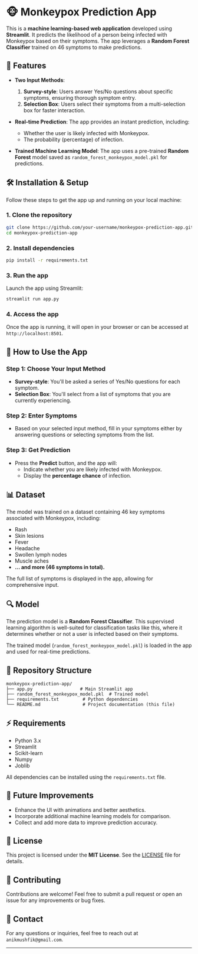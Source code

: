 
# 🐵 Monkeypox Prediction App

This is a **machine learning-based web application** developed using **Streamlit**. It predicts the likelihood of a person being infected with Monkeypox based on their symptoms. The app leverages a **Random Forest Classifier** trained on 46 symptoms to make predictions.

## 🚀 Features

- **Two Input Methods**:
  1. **Survey-style**: Users answer Yes/No questions about specific symptoms, ensuring thorough symptom entry.
  2. **Selection Box**: Users select their symptoms from a multi-selection box for faster interaction.
  
- **Real-time Prediction**: The app provides an instant prediction, including:
  - Whether the user is likely infected with Monkeypox.
  - The probability (percentage) of infection.

- **Trained Machine Learning Model**: The app uses a pre-trained **Random Forest** model saved as `random_forest_monkeypox_model.pkl` for predictions.

## 🛠️ Installation & Setup

Follow these steps to get the app up and running on your local machine:

### 1. Clone the repository

```bash
git clone https://github.com/your-username/monkeypox-prediction-app.git
cd monkeypox-prediction-app
```

### 2. Install dependencies

```bash
pip install -r requirements.txt
```

### 3. Run the app

Launch the app using Streamlit:

```bash
streamlit run app.py
```

### 4. Access the app

Once the app is running, it will open in your browser or can be accessed at `http://localhost:8501`.

## 🧭 How to Use the App

### Step 1: Choose Your Input Method
- **Survey-style**: You'll be asked a series of Yes/No questions for each symptom.
- **Selection Box**: You'll select from a list of symptoms that you are currently experiencing.

### Step 2: Enter Symptoms
- Based on your selected input method, fill in your symptoms either by answering questions or selecting symptoms from the list.

### Step 3: Get Prediction
- Press the **Predict** button, and the app will:
  - Indicate whether you are likely infected with Monkeypox.
  - Display the **percentage chance** of infection.

## 📊 Dataset

The model was trained on a dataset containing 46 key symptoms associated with Monkeypox, including:
- Rash
- Skin lesions
- Fever
- Headache
- Swollen lymph nodes
- Muscle aches
- **... and more (46 symptoms in total).**

The full list of symptoms is displayed in the app, allowing for comprehensive input.

## 🔍 Model

The prediction model is a **Random Forest Classifier**. This supervised learning algorithm is well-suited for classification tasks like this, where it determines whether or not a user is infected based on their symptoms.

The trained model (`random_forest_monkeypox_model.pkl`) is loaded in the app and used for real-time predictions.

## 📂 Repository Structure

```
monkeypox-prediction-app/
├── app.py                  # Main Streamlit app
├── random_forest_monkeypox_model.pkl  # Trained model
├── requirements.txt         # Python dependencies
└── README.md                # Project documentation (this file)
```

## ⚡ Requirements

- Python 3.x
- Streamlit
- Scikit-learn
- Numpy
- Joblib

All dependencies can be installed using the `requirements.txt` file.

## 🚀 Future Improvements

- Enhance the UI with animations and better aesthetics.
- Incorporate additional machine learning models for comparison.
- Collect and add more data to improve prediction accuracy.

## 📝 License

This project is licensed under the **MIT License**. See the [LICENSE](LICENSE) file for details.

## 🤝 Contributing

Contributions are welcome! Feel free to submit a pull request or open an issue for any improvements or bug fixes.

## 📧 Contact

For any questions or inquiries, feel free to reach out at `anikmushfik@gmail.com`.

---
